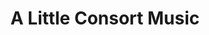 ---
layout: work
title: "A Little Consort Music"
instrumentation: three cellos
year_composed: 2020
category_music: Chamber Ensemble
duration: 2'
orchestration: 3 vlc.
awards:
    - award_year: 2021
      award_title: Westwind Journal of the Arts Submission Winner
      award_url: https://d85fc821-26f6-4f4d-a859-1112589da0d0.filesusr.com/ugd/58c2ec_270b17e6b85544d2b3bdc4a36140a81a.pdf
score_url: https://issuu.com/kianravaei/docs/ravaei_-_a_little_consort_music_-_for_remote_recor
youtube:
 - url-code: M5S8puEMSAQ
 - url-code: WZdbkWsskNs
soundcloud: 
 - url: https://w.soundcloud.com/player/?url=https%3A//api.soundcloud.com/tracks/929043910&color=%23ff5500&auto_play=false&hide_related=false&show_comments=true&show_user=true&show_reposts=false&show_teaser=true&visual=true
 - url: https://w.soundcloud.com/player/?url=https%3A//api.soundcloud.com/tracks/950324416&color=%23ff5500&auto_play=false&hide_related=false&show_comments=true&show_user=true&show_reposts=false&show_teaser=true&visual=true
tags:
 - Western Music History
---
